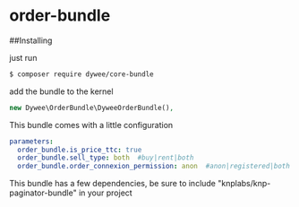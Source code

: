 # order-bundle

##Installing

just run
```bash
$ composer require dywee/core-bundle
```

add the bundle to the kernel
```php
new Dywee\OrderBundle\DyweeOrderBundle(),
```

This bundle comes with a little configuration 

```yml
parameters:
  order_bundle.is_price_ttc: true
  order_bundle.sell_type: both  #buy|rent|both
  order_bundle.order_connexion_permission: anon  #anon|registered|both
```

This bundle has a few dependencies, be sure to include "knplabs/knp-paginator-bundle" in your project
